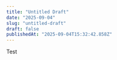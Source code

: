 ```yaml
---
title: "Untitled Draft"
date: "2025-09-04"
slug: "untitled-draft"
draft: false
publishedAt: "2025-09-04T15:32:42.858Z"
---
```


Test